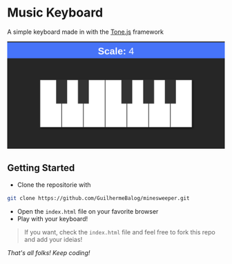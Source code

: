 # Music Keyboard

A simple keyboard made in with the [Tone.js](https://github.com/Tonejs/Tone.js?utm_source=recordnotfound.com) framework

![Music Keyboard](screenshot.png)

## Getting Started

- Clone the repositorie with

```bash
git clone https://github.com/GuilhermeBalog/minesweeper.git
```

- Open the `index.html` file on your favorite browser
- Play with your keyboard!

> If you want, check the `index.html` file and feel free to fork this repo and add your ideias!

*That's all folks! Keep coding!*
